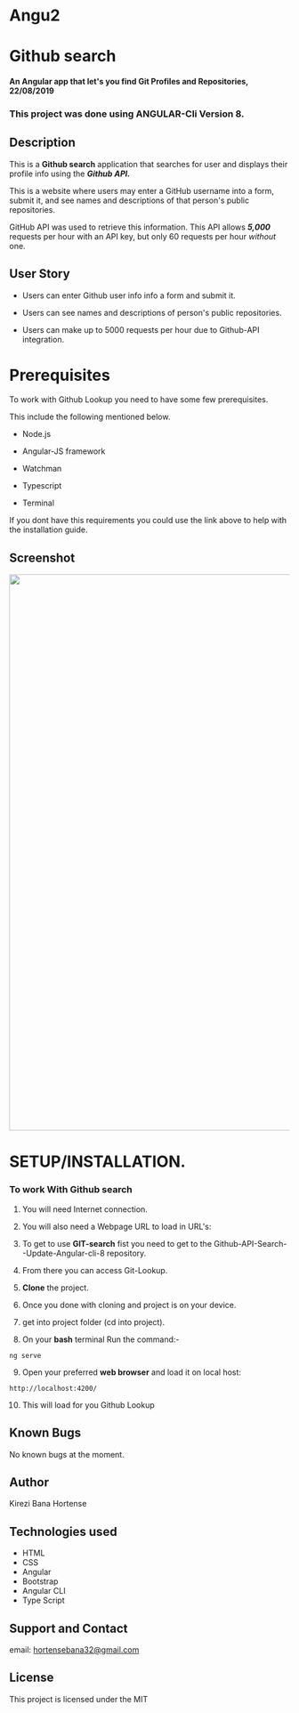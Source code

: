 # Angu2

# Github search
#### An Angular app that let's you find Git Profiles and Repositories, 22/08/2019
### **This project was done using ANGULAR-Cli Version 8.**

## Description
This is a **Github search** application that searches for user and displays their profile info using the ***Github API.***

This is a website where users may enter a GitHub username into a form, submit it, and see names and descriptions of that person's public repositories.

GitHub API was used to retrieve this information. This API allows ***5,000*** requests per hour with an API key, but only 60 requests per hour _without_ one.

## User Story

- Users can enter Github user info info a form and submit it.

- Users can see names and descriptions of person's public repositories.

- Users can make up to 5000 requests per hour due to Github-API integration.

# Prerequisites

To work with Github Lookup you need to have some few prerequisites.

This include the following mentioned below.


- Node.js

- Angular-JS framework

- Watchman

- Typescript

- Terminal

If you dont have this requirements you could use the link above to help with the installation guide.

## Screenshot
<img src="src/gitlookup.png" width="1000">


# **SETUP/INSTALLATION.**

### **To work With Github search**

1. You will need Internet connection.

2. You will also need a Webpage URL to load in URL's:

3. To get to use **GIT-search** fist you need to get to the Github-API-Search--Update-Angular-cli-8 repository.

4. From there you can access Git-Lookup.

5. **Clone** the project.

6. Once you done with cloning and project is on your device.

7. get into project folder (cd into project).

8. On your **bash** terminal Run the command:-

```
ng serve
```

9. Open your preferred **web browser** and load it on local host:

```
http://localhost:4200/
```

10. This will load for you Github Lookup



## Known Bugs
No known bugs at the moment.
## Author
Kirezi Bana Hortense
## Technologies used
* HTML
* CSS
* Angular
* Bootstrap
* Angular CLI
* Type Script

## Support and Contact

email: hortensebana32@gmail.com


## License
This project is licensed under the MIT 
